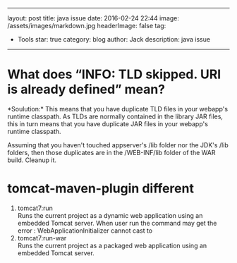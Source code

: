 ------
layout: post
title: java issue
date: 2016-02-24 22:44
image: /assets/images/markdown.jpg
headerImage: false
tag:
- Tools
star: true
category: blog
author: Jack
description: java issue
---

# What does “INFO: TLD skipped. URI is already defined” mean?

<p>
*Soulution:* This means that you have duplicate TLD files in your webapp's runtime classpath. As TLDs are normally contained in the library JAR files, this in turn means that you have duplicate JAR files in your webapp's runtime classpath.

Assuming that you haven't touched appserver's /lib folder nor the JDK's /lib folders, then those duplicates are in the /WEB-INF/lib folder of the WAR build. Cleanup it.
</p>

# tomcat-maven-plugin different

1. tomcat7:run	
Runs the current project as a dynamic web application using an embedded Tomcat server. When user run the command may get the error : WebApplicationInitializer cannot cast to 
2. tomcat7:run-war	
Runs the current project as a packaged web application using an embedded Tomcat server.
